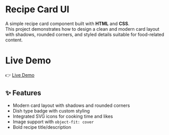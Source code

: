 # Recipe Card UI

A simple recipe card component built with **HTML** and **CSS**.  
This project demonstrates how to design a clean and modern card layout with shadows, rounded corners, and styled details suitable for food-related content.

# Live Demo
👉 [Live Demo](https://felixjackquinkwokkenzi.github.io/Recipe-Card-with-HTML-and-CSS/)

## ✨ Features

- Modern card layout with shadows and rounded corners
- Dish type badge with custom styling
- Integrated SVG icons for cooking time and likes
- Image support with `object-fit: cover`
- Bold recipe title/description
